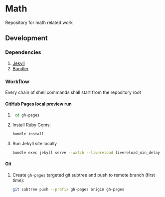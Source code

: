 # Math

Repository for math related work

## Development

### Dependencies

1. [Jekyll](https://jekyllrb.com/docs/)
1. [Bundler](https://bundler.io/)

### Workflow

Every chain of shell commands shall start from the repository root

#### GitHub Pages local preview run

1. ```bash
	cd gh-pages
	```

1. Install Ruby Gems:
	```bash
	bundle install
	```

1. Run Jekyll site locally
	```bash
	bundle exec jekyll serve --watch --livereload livereload_min_delay 10 open_url true
	```

#### Git

1. Create `gh-pages` targeted git subtree and push to remote branch (first time):
	```bash
	git subtree push --prefix gh-pages origin gh-pages
	```
